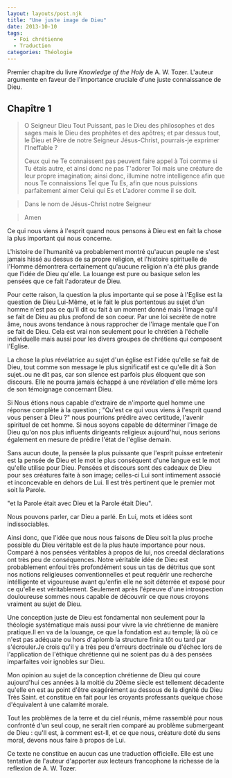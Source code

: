 ```yaml
---
layout: layouts/post.njk
title: "Une juste image de Dieu"
date: 2013-10-10
tags:
  - Foi chrétienne
  - Traduction
categories: Théologie
---
```


<p class="foreword">
Premier chapitre du livre <em>Knowledge of the Holy</em> de A. W. Tozer. L'auteur argumente en faveur de l'importance cruciale d'une juste connaissance de Dieu.
</p>

## Chapître 1

>O Seigneur Dieu Tout Puissant, pas le Dieu des philosophes et des sages mais le Dieu des prophètes et des apôtres; et par dessus tout, le Dieu et Père de notre Seigneur Jésus-Christ, pourrais-je exprimer l'Ineffable ?
>
>Ceux qui ne Te connaissent pas peuvent faire appel à Toi comme si Tu étais autre, et ainsi donc ne pas T'adorer Toi mais une créature de leur propre imagination; ainsi donc, illumine notre intelligence afin que nous Te connaissions Tel que Tu Es, afin que nous puissions parfaitement aimer Celui qui Es et L'adorer comme il se doit.

>Dans le nom de Jésus-Christ notre Seigneur

>Amen

Ce qui nous viens à l'esprit quand nous pensons à Dieu est en fait la chose la plus important qui nous concerne.

L'histoire de l'humanité va probablement montré qu'aucun peuple ne s'est jamais hissé au dessus de sa propre religion, et l'histoire spirituelle de l'Homme démontrera certainement qu'aucune religion n'a été plus grande que l'idée de Dieu qu'elle. La louange est pure ou basique selon les pensées que ce fait l'adorateur de Dieu.

Pour cette raison, la question la plus importante qui se pose à l'Eglise est la question de Dieu Lui-Même, et le fait le plus portentous au sujet d'un homme n'est pas ce qu'il dit ou fait à un moment donné mais l'image qu'il se fait de Dieu au plus profond de son coeur. Par une loi secrète de notre âme, nous avons tendance à nous rapprocher de l'image mentale que l'on se fait de Dieu. Cela est vrai non seulement pour le chrétien à l'échelle individuelle mais aussi pour les divers groupes de chrétiens qui composent l'Eglise.

La chose la plus révélatrice au sujet d'un église est l'idée qu'elle se fait de Dieu, tout comme son message le plus significatif est ce qu'elle dit à Son sujet..ou ne dit pas, car son silence est parfois plus éloquent que son discours. Elle ne pourra jamais échappé à une révélation d'elle même lors de son témoignage concernant Dieu.

Si Nous étions nous capable d'extraire de n'importe quel homme une réponse complète à la question ; "Qu'est ce qui vous viens à l'esprit quand vous penser à Dieu ?" nous pourrions prédire avec certitude, l'avenir spirituel de cet homme. Si nous soyons capable de déterminer l'image de Dieu qu'on nos plus influents dirigeants religieux aujourd'hui, nous serions également en mesure de prédire l'état de l'église demain.

Sans aucun doute, la pensée la plus puissante que l'esprit puisse entretenir est la pensée de Dieu et le mot le plus conséquent d'une langue est le mot qu'elle utilise pour Dieu. Pensées et discours sont des cadeaux de Dieu pour ses créatures faite à son image; celles-ci Lui sont intimement associé et inconcevable en dehors de Lui. Il est très pertinent que le premier mot soit la Parole. 



"et la Parole était avec Dieu et la Parole était Dieu".



Nous pouvons parler, car Dieu a parlé. En Lui, mots et idées sont indissociables.

Ainsi donc, que l'idée que nous nous faisons de Dieu soit la plus proche possible du Dieu véritable est de la plus haute importance pour nous. Comparé à nos pensées véritables à propos de lui, nos creedal déclarations ont très peu de conséquences. Notre véritable idée de Dieu est probablement enfoui très profondément sous un tas de détritus que sont nos notions religieuses conventionnelles et peut requérir une recherche intélligente et vigoureuse avant qu'enfin elle ne soit déterrée et exposé pour ce qu'elle est véritablement. Seulement après l'épreuve d'une introspection douloureuse sommes nous capable de découvrir ce que nous croyons vraiment au sujet de Dieu.

Une conception juste de Dieu est fondamental non seulement pour la théologie systématique mais aussi pour vivre la vie chrétienne de manière pratique.Il en va de la louange, ce que la fondation est au temple; là où ce n'est pas adéquate ou hors d'aplomb la structure finira tôt ou tard par s'écrouler.Je crois qu'il y a très peu d'erreurs doctrinale ou d'échec lors de l'application de l'éthique chrétienne qui ne soient pas du à des pensées imparfaites voir ignobles sur Dieu.

Mon opinion au sujet de la conception chrétienne de Dieu qui coure aujourd'hui ces années à la moitié du 20ème siècle est tellement décadente qu'elle en est au point d'être exagérément au dessous de la dignité du Dieu Très Saint. et constitue en fait pour les croyants professants quelque chose d'équivalent à une calamité morale.

Tout les problèmes de la terre et du ciel réunis, même rassemblé pour nous confronté d'un seul coup, ne serait rien comparé au problème submergeant de Dieu : qu'Il est, à comment est-Il, et ce que nous, créature doté du sens moral, devons nous faire à propos de Lui.

<p class="disclaimer">
Ce texte ne constitue en aucun cas une traduction officielle. Elle est une tentative de l'auteur d'apporter aux lecteurs francophone la richesse de la reflexion de A. W. Tozer.
</p>
